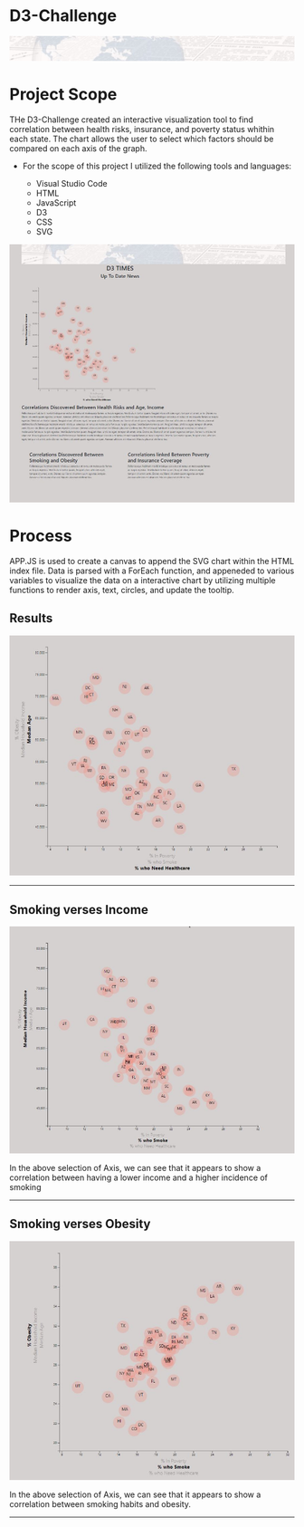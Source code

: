 # D3-Challenge

![D3 photo](https://github.com/Cosette3737/D3-Challenge/blob/main/D3_data_journalism/StarterCode/assets/js/newsphoto.JPG)


# Project Scope

THe D3-Challenge created an interactive visualization tool to find correlation between health risks, insurance, and poverty status whithin each state.  The chart allows the user to select which factors should be compared on each axis of the graph. 
* For the scope of this project I utilized the following tools and languages:
   
   - Visual Studio Code
    - HTML
    - JavaScript
    - D3 
    - CSS
    - SVG
 
 
 ![dashboard](https://github.com/Cosette3737/D3-Challenge/blob/main/D3_data_journalism/StarterCode/assets/js/complete.JPG)
 
# Process
APP.JS is used to create a canvas to append the SVG chart within the HTML index file.  Data is parsed with a ForEach function, and appeneded to various variables to visualize the data on a interactive chart by utilizing multiple functions to render axis, text, circles, and update the tooltip. 



## Results ##
![D3 BarChart](https://github.com/Cosette3737/D3-Challenge/blob/main/D3_data_journalism/StarterCode/assets/js/completedgraph.JPG)


------------------------------------------------------------------------------------------------------------------------------------------------------------------------------------

## Smoking verses Income ##
![Graph](https://github.com/Cosette3737/D3-Challenge/blob/main/D3_data_journalism/StarterCode/assets/js/smokingincome.JPG)

In the above selection of Axis, we can see that it appears to show a correlation between having a lower income and a higher incidence of smoking 

-------------------------------------------------------------------------------------------------------------------------------------------------------------------------------------
## Smoking verses Obesity ##
![Graph](https://github.com/Cosette3737/D3-Challenge/blob/main/D3_data_journalism/StarterCode/assets/js/smokingobesity.JPG)

In the above selection of Axis, we can see that it appears to show a correlation between smoking habits and obesity. 


---------------------------------------------------------------------------------------------------------------------------------------------------------------------------------
